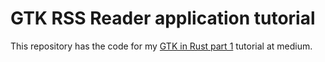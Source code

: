 # GTK RSS Reader application tutorial
This repository has the code for my [GTK in Rust part 1](https://blog.devgenius.io/initial-setup-for-a-gtk4-app-with-libadwaita-in-rust-using-vscode-b6f8c127a75e) tutorial at medium. 
